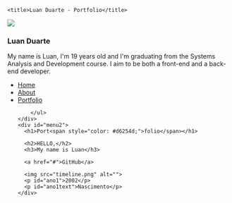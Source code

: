 
<html lang="pt-br" dir="ltr">
  <head>
    <meta charset="utf-8">
    <link rel="stylesheet" type="text/css" href="style.css" media="screen" />

    <title>Luan Duarte - Portfolio</title>
  </head>
  <body>
    <div id="menu1">
        <img src="profile.png">
        <h3>Luan Duarte</h3>
        <p>My name is Luan, I'm 19 years old 
          and I'm graduating from the 
          Systems Analysis and 
          Development course.
          I aim to be both a front-end 
          and a back-end developer.</p>
    </div>
    <div id="nav">
        <ul>
          <li> <a href="#"> Home</a></li>
          <li> <a href="#"> About</a></li>
          <li> <a href="#"> Portfolio</a></li>


        </ul>
    </div>
    <div id="menu2">
      <h1>Port<span style="color: #d6254d;">folio</span></h1>
      
      <h2>HELLO,</h2>
      <h3>My name is Luan</h3>

      <a href="#">GitHub</a>

      <img src="timeline.png" alt="">
      <p id="ano1">2002</p>
      <p id="ano1text">Nascimento</p>
    </div>
  </body>
</html>
